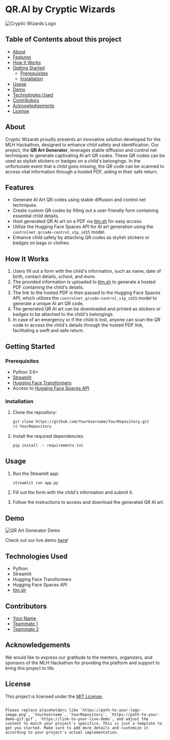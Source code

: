 # QR.AI by Cryptic Wizards
![Cryptic Wizards Logo](https://path-to-your-logo-image.png)

## Table of Contents about this project

- [About](#about)
- [Features](#features)
- [How It Works](#how-it-works)
- [Getting Started](#getting-started)
  - [Prerequisites](#prerequisites)
  - [Installation](#installation)
- [Usage](#usage)
- [Demo](#demo)
- [Technologies Used](#technologies-used)
- [Contributors](#contributors)
- [Acknowledgements](#acknowledgements)
- [License](#license)

## About

Cryptic Wizards proudly presents an innovative solution developed for the MLH Hackathon, designed to enhance child safety and identification. Our project, the **QR Art Generator**, leverages stable diffusion and control net techniques to generate captivating AI art QR codes. These QR codes can be used as stylish stickers or badges on a child's belongings. In the unfortunate event that a child goes missing, the QR code can be scanned to access vital information through a hosted PDF, aiding in their safe return.

## Features

- Generate AI Art QR codes using stable diffusion and control net techniques.
- Create custom QR codes by filling out a user-friendly form containing essential child details.
- Host generated QR AI art on a PDF via [ttm.sh](https://ttm.sh/) for easy access.
- Utilize the Hugging Face Spaces API for AI art generation using the `controlnet_qrcode-control_v1p_sd15` model.
- Enhance child safety by attaching QR codes as stylish stickers or badges on bags or clothes.

## How It Works

1. Users fill out a form with the child's information, such as name, date of birth, contact details, school, and more.
2. The provided information is uploaded to [ttm.sh](https://ttm.sh/) to generate a hosted PDF containing the child's details.
3. The link to the hosted PDF is then passed to the Hugging Face Spaces API, which utilizes the `controlnet_qrcode-control_v1p_sd15` model to generate a unique AI art QR code.
4. The generated QR AI art can be downloaded and printed as stickers or badges to be attached to the child's belongings.
5. In case of an emergency or if the child is lost, anyone can scan the QR code to access the child's details through the hosted PDF link, facilitating a swift and safe return.

## Getting Started

### Prerequisites

- Python 3.6+
- [Streamlit](https://streamlit.io/)
- [Hugging Face Transformers](https://huggingface.co/transformers/)
- Access to [Hugging Face Spaces API](https://huggingface.co/spaces)

### Installation

1. Clone the repository:

   ```bash
   git clone https://github.com/YourUsername/YourRepository.git
   cd YourRepository
   ```

2. Install the required dependencies:

   ```bash
   pip install -r requirements.txt
   ```

## Usage

1. Run the Streamlit app:

   ```bash
   streamlit run app.py
   ```

2. Fill out the form with the child's information and submit it.
3. Follow the instructions to access and download the generated QR AI art.

## Demo

![QR Art Generator Demo](https://path-to-your-demo-gif.gif)

Check out our live demo [here](https://link-to-your-live-demo)!

## Technologies Used

- Python
- Streamlit
- Hugging Face Transformers
- Hugging Face Spaces API
- [ttm.sh](https://ttm.sh/)

## Contributors

- [Your Name](https://github.com/YourUsername)
- [Teammate 1](https://github.com/Teammate1)
- [Teammate 2](https://github.com/Teammate2)

## Acknowledgements

We would like to express our gratitude to the mentors, organizers, and sponsors of the MLH Hackathon for providing the platform and support to bring this project to life.

## License

This project is licensed under the [MIT License](LICENSE).
```

Please replace placeholders like `https://path-to-your-logo-image.png`, `YourUsername`, `YourRepository`, `https://path-to-your-demo-gif.gif`, `https://link-to-your-live-demo`, and adjust the content to match your project's specifics. This is just a template to get you started. Make sure to add more details and customize it according to your project's actual implementation.
